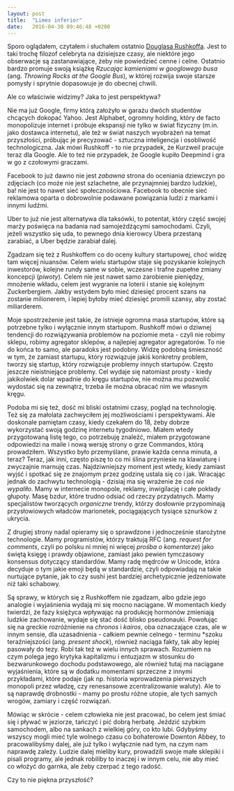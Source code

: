 ```yaml
---
layout: post
title:  "Limes inferior"
date:   2016-04-30 09:46:48 +0200
---
```

Sporo oglądałem, czytałem i słuchałem ostatnio [Douglasa Rushkoffa][rushkoff]. Jest to taki trochę filozof celebryta na dzisiejsze czasy, ale niektóre jego obserwacje są zastanawiające, żeby nie powiedzieć cenne i celne.
Ostatnio bardzo promuje swoją książkę *Rzucając kamieniami w googlowego busa* (ang. *Throwing Rocks at the Google Bus*), w której rozwija swoje starsze pomysły i sprytnie dopasowuje je do obecnej chwili.

Ale co właściwie widzimy? Jaka to jest perspektywa?

Nie ma już Google, firmy którą założyło w garażu dwóch studentów chcących dokopać Yahoo. Jest Alphabet, ogromny holding, który de facto monopolizuje internet i próbuje ekspansji nie tylko w świat fizyczny (m.in. jako dostawca internetu), ale też w świat naszych wyobrażeń na temat przyszłości, próbując je precyzować - sztuczna inteligencja i osobliwość technologiczna. Jak mówi Rushkoff - to nie przypadek, że Kurzweil pracuje teraz dla Google. Ale to też nie przypadek, że Google kupiło Deepmind i gra w go z czołowymi graczami.

Facebook to już dawno nie jest *zabawna* strona do oceniania dziewczyn po zdjęciach (co może nie jest szlachetne, ale przynajmniej bardzo ludzkie), ba! nie jest to nawet sieć społecznościowa. Facebook to obecnie sieć reklamowa oparta o dobrowolnie podawane powiązania ludzi z markami i innymi ludźmi.

Uber to już nie jest alternatywa dla taksówki, to potentat, który część swojej marży poświęca na badania nad samojeżdżącymi samochodami. Czyli, jeżeli wszystko się uda, to pewnego dnia kierowcy Ubera przestaną zarabiać, a Uber będzie zarabiał dalej.

Zgadzam się też z Rushkoffem co do oceny kultury startupowej, choć widzę tam więcej niuansów. Celem wielu startupów staje się pozyskanie kolejnych inwestorów, kolejne rundy same w sobie, wczesne i trafne zupełne zmiany koncepcji (*piwoty*). Celem nie jest nawet samo zarobienie pieniędzy, mnożenie wkładu, celem jest wygranie na loterii i stanie się kolejnym Zuckerbergiem. Jakby wstydem było mieć dziesięć procent szans na zostanie milionerem, i lepiej byłoby mieć dziesięć promili szansy, aby zostać miliarderem.

Moje spostrzeżenie jest takie, że istnieje ogromna masa startupów, które są potrzebne tylko i wyłącznie innym startupom. Rushkoff mówi o dziwnej tendencji do rozwiązywania problemów na poziomie meta - czyli nie robimy sklepu, robimy agregator sklepów, a najlepiej agregator agregatorów. To nie do końca to samo, ale paradoks jest podobny. Widzę podobną śmieszność w tym, że zamiast startupu, który rozwiązuje jakiś konkretny problem, tworzy się startup, który rozwiązuje problemy innych startupów. Często jeszcze nieistniejące problemy. Cel wydaje się natomiast prosty - kiedy jakikolwiek dolar wpadnie do kręgu startupów, nie można mu pozwolić wydostać się na zewnątrz, trzeba ile można obracać nim we własnym kręgu.

Podoba mi się też, dość mi bliski ostatnimi czasy, pogląd na technologię. Też się za małolata zachwyciłem jej możliwościami i perspektywami. Ale doskonale pamiętam czasy, kiedy czekałem do 18, żeby dobrze wykorzystać swoją godzinę internetu tygodniowo. Miałem wtedy przygotowaną listę tego, co potrzebuję znaleźć, miałem przygotowane odpowiedzi na maile i nową wersję strony o grze Commandos, którą prowadziłem. Wszystko było przemyślane, prawie każda cenna minuta, a teraz? Teraz, jak inni, często piszę to co mi ślina przyniesie na klawiaturę i zwyczajnie marnuję czas. Najdziwniejszy moment jest wtedy, kiedy zamiast wyjść i spotkać się ze znajomym przez godzinę ustala się co i jak.
Wracając jednak do zachwytu technologią - dzisiaj ma się wrażenie że *coś nie wypaliło*. Mamy w internecie monopole, reklamy, inwigilację i całe pokłady głupoty. Masę bzdur, które trudno odsiać od rzeczy przydatnych. Mamy specjalistów tworzących *organiczne* trendy, którzy dosłownie przypominają przysłowiowych władców marionetek, pociągających tysiące sznurków z ukrycia.

Z drugiej strony nadal opieramy się o sprawdzone i jednocześnie starożytne technologie. Mamy programistów, którzy traktują RFC (ang. *request for comments*, czyli po polsku ni mniej ni więcej *prośba o komentarze*) jako świętą księgę i prawdy objawione, zamiast jako pewien tymczasowy konsensus dotyczący standardów. Mamy radę mędrców w Unicode, która decyduje o tym jakie emoji będą w standardzie, czyli odpowiadają na takie nurtujące pytanie, jak to czy sushi jest bardziej archetypicznie jedzeniowate niż taki schabowy.

Są sprawy, w których się z Rushkoffem nie zgadzam, albo gdzie jego analogie i wyjaśnienia wydają mi się mocno naciągane. W momentach kiedy twierdzi, że fazy księżyca wpływając na produkcję hormonów zmieniają ludzkie zachowanie, wydaje się stać dość blisko pseudonauki. Powołując się na greckie rozróżnienie na *chronos* i *kairos*, oba oznaczające czas, ale w innym sensie, dla uzasadnienia - całkiem pewnie celnego - terminu *szoku teraźniejszości (ang. *present shock*), również naciąga fakty, tak aby lepiej pasowały do tezy. Robi tak też w wielu innych sprawach. Rozumiem na czym polega jego krytyka kapitalizmu i entuzjazm w stosunku do bezwarunkowego dochodu podstawowego, ale również tutaj ma naciągane wyjaśnienia, które są w dodatku momentami sprzeczne z innymi przykładami, które podaje (jak np. historia wprowadzenia pierwszych monopoli przez władzę, czy renesansowe zcentralizowanie waluty). Ale to są naprawdę drobnostki - mamy po prostu różne utopie, ale tych samych wrogów, zamiary i część rozwiązań.

Mówiąc w skrócie - celem człowieka nie jest pracować, bo celem jest śmiać się i pływać w jeziorze, tańczyć i pić dobrą herbatę. Jeździć szybkim samochodem, albo na sankach z wielkiej góry, co kto lubi. Gdybyśmy wszyscy mogli mieć tyle wolnego czasu co bohaterowie Downton Abbey, to pracowalibyśmy  dalej, ale już tylko i wyłącznie nad tym, na czym nam naprawdę zależy. Ludzie dalej mieliby kury, prowadzili swoje małe sklepiki i pisali programy, ale jednak robiliby to inaczej i w innym celu, nie aby mieć co włożyć do garnka, ale żeby czerpać z tego radość.

Czy to nie piękna przyszłość?

[rushkoff]: http://www.rushkoff.com